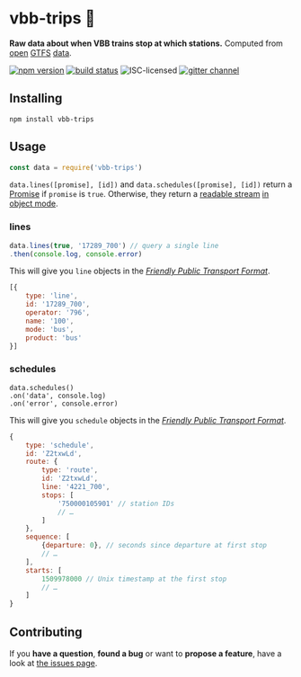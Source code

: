 # vbb-trips 🚏

**Raw data about when VBB trains stop at which stations.** Computed from [open](http://daten.berlin.de/datensaetze/vbb-fahrplandaten-januar-2017-bis-dezember-2017) [GTFS](https://developers.google.com/transit/gtfs/) [data](https://vbb-gtfs.jannisr.de/).

[![npm version](https://img.shields.io/npm/v/vbb-trips.svg)](https://www.npmjs.com/package/vbb-trips)
[![build status](https://img.shields.io/travis/derhuerst/vbb-trips.svg)](https://travis-ci.org/derhuerst/vbb-trips)
![ISC-licensed](https://img.shields.io/github/license/derhuerst/vbb-trips.svg)
[![gitter channel](https://badges.gitter.im/derhuerst/vbb-rest.svg)](https://gitter.im/derhuerst/vbb-rest)


## Installing

```shell
npm install vbb-trips
```


## Usage

```js
const data = require('vbb-trips')
```

`data.lines([promise], [id])` and `data.schedules([promise], [id])` return a [Promise](https://developer.mozilla.org/en-US/docs/Web/JavaScript/Reference/Global_Objects/promise) if `promise` is `true`. Otherwise, they return a [readable stream](https://nodejs.org/api/stream.html#stream_readable_streams) [in object mode](https://nodejs.org/api/stream.html#stream_object_mode).

### lines

```js
data.lines(true, '17289_700') // query a single line
.then(console.log, console.error)
```

This will give you `line` objects in the [*Friendly Public Transport Format*](https://github.com/public-transport/friendly-public-transport-format).

```js
[{
	type: 'line',
	id: '17289_700',
	operator: '796',
	name: '100',
	mode: 'bus',
	product: 'bus'
}]
```

### schedules

```
data.schedules()
.on('data', console.log)
.on('error', console.error)
```

This will give you `schedule` objects in the [*Friendly Public Transport Format*](https://github.com/public-transport/friendly-public-transport-format).

```js
{
	type: 'schedule',
	id: 'Z2txwLd',
	route: {
		type: 'route',
		id: 'Z2txwLd',
		line: '4221_700',
		stops: [
			'750000105901' // station IDs
			// …
		]
	},
	sequence: [
		{departure: 0}, // seconds since departure at first stop
		// …
	],
	starts: [
		1509978000 // Unix timestamp at the first stop
		// …
	]
}
```


## Contributing

If you **have a question**, **found a bug** or want to **propose a feature**, have a look at [the issues page](https://github.com/derhuerst/vbb-trips/issues).
